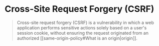 # Cross-Site Request Forgery (CSRF)

> Cross-site request forgery (CSRF) is a vulnerability in which a web application performs sensitive actions solely based on a user's session cookie, without ensuring the request originated from an authorized [[same-origin-policy#What is an origin|origin]].
